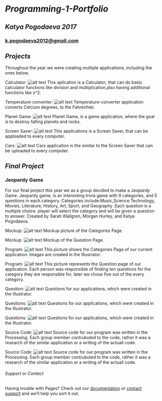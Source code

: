 # _Programming-1-Portfolio_
## _Katya Pogodaeva 2017_
### k.pogodaeva2012@gmail.com
## _Projects_
Throughout the year we were creating multiple applications, including the ones below.

Calculator: 
![alt text](https://ekaterinapogodaeva.github.io/Programmin-1-Portfolio/images/calc.png "Logo Title Text 1")
This aplication is a Calculator, that can do basic calculator functions like division and multiplication,also having additional functions like x^2.

Temperature-converter: 
![alt text](https://ekaterinapogodaeva.github.io/Programmin-1-Portfolio/images/temp.png "Logo Title Text 1")
Temperature-converter application converts Celcium degrees, to the Fahrenhiet. 

Planet Game: 
![alt text](https://ekaterinapogodaeva.github.io/Programmin-1-Portfolio/images/planet.png "Logo Title Text 1")
Planet Game, is a game application, where the goal is to destroy falling planets and rocks.

Screen Saver: 
![alt text](https://ekaterinapogodaeva.github.io/Programmin-1-Portfolio/images/screensave.png "Logo Title Text 1")
This applications is a Screen Saver, that can be apploaded to every computer.

Cars: 
![alt text](https://ekaterinapogodaeva.github.io/Programmin-1-Portfolio/images/cars.png "Logo Title Text 1")
Cars application is the similar to the Screen Saver that can be uploaded to every computer.



## **_Final Project_**
### Jeopardy Game
For our final project this year we as a group decided to make a Jeopardy Game. Jeopardy game, is an interesting trivia game with 9 categories, and 5 questions in each category. Categories include:Music,Science Technology, Movies, Literature, History, Art, Sport, and Geography .Each question is a multiple choice. player will select the category and will be given a question to answer. Created by Sarah Wallgren, Morgan Hurley, and Katya Pogodaeva.

Mockup: 
![alt text](https://ekaterinapogodaeva.github.io/Programmin-1-Portfolio/images/mockup1.png "Logo Title Text 1")
Mockup picture of the Categories Page.

Mockup: 
![alt text](https://ekaterinapogodaeva.github.io/Programmin-1-Portfolio/images/mockup2.png "Logo Title Text 1")
Mockup of the Question Page.

Program: 
![alt text](https://ekaterinapogodaeva.github.io/Programmin-1-Portfolio/images/CatagroriesPage.png "Logo Title Text 1")
This picture shows the Categories Page of our current application. Images are created in the Illustrator.

Program: 
![alt text](https://ekaterinapogodaeva.github.io/Programmin-1-Portfolio/images/LitquestionEx.png "Logo Title Text 1")
This picture represents the Question page of our application. Each person was responsible of finding ten questions for the category they are responsible for, later we chose five out of the every category.

Question: 
![alt text](https://ekaterinapogodaeva.github.io/Programmin-1-Portfolio/images/Authorfile1.png "Logo Title Text 1")
Questions for our applications, which were created in the Illustrator.

Questions: 
![alt text](https://ekaterinapogodaeva.github.io/Programmin-1-Portfolio/images/Authorfile2.png "Logo Title Text 1")
Questions for our applications, which were created in the Illustrator.

Questions: 
![alt text](https://ekaterinapogodaeva.github.io/Programmin-1-Portfolio/images/Authorfile3.png "Logo Title Text 1")
Questions for our applications, which were created in the Illustrator.

Source Code: 
![alt text](https://ekaterinapogodaeva.github.io/Programmin-1-Portfolio/images/Sourcecode1.png "Logo Title Text 1")
Source code for our program was written in the Processing. Each group member contrubuted to the code, rather it was a research of the similar application or a writing of the actuall code.

Source Code: 
![alt text](https://ekaterinapogodaeva.github.io/Programmin-1-Portfolio/images/Sourcecode2.png "Logo Title Text 1")
Source code for our program was written in the Processing. Each group member contrubuted to the code, rather it was a research of the similar application or a writing of the actuall code.

###### Support or Contact

Having trouble with Pages? Check out our [documentation](https://help.github.com/categories/github-pages-basics/) or [contact support](https://github.com/contact) and we’ll help you sort it out.
